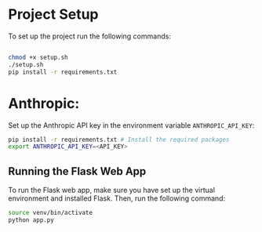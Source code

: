 # Project Setup

To set up the project run the following commands:

```sh

chmod +x setup.sh
./setup.sh
pip install -r requirements.txt
```

# Anthropic:
Set up the Anthropic API key in the environment variable `ANTHROPIC_API_KEY`:

```sh
pip install -r requirements.txt # Install the required packages
export ANTHROPIC_API_KEY=<API_KEY>
```
## Running the Flask Web App

To run the Flask web app, make sure you have set up the virtual environment and installed Flask. Then, run the following command:

```sh
source venv/bin/activate
python app.py
```

